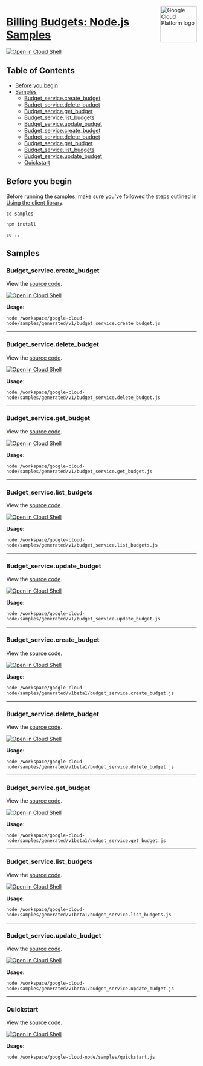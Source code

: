 [//]: # "This README.md file is auto-generated, all changes to this file will be lost."
[//]: # "To regenerate it, use `python -m synthtool`."
<img src="https://avatars2.githubusercontent.com/u/2810941?v=3&s=96" alt="Google Cloud Platform logo" title="Google Cloud Platform" align="right" height="96" width="96"/>

# [Billing Budgets: Node.js Samples](https://github.com/googleapis/google-cloud-node)

[![Open in Cloud Shell][shell_img]][shell_link]



## Table of Contents

* [Before you begin](#before-you-begin)
* [Samples](#samples)
  * [Budget_service.create_budget](#budget_service.create_budget)
  * [Budget_service.delete_budget](#budget_service.delete_budget)
  * [Budget_service.get_budget](#budget_service.get_budget)
  * [Budget_service.list_budgets](#budget_service.list_budgets)
  * [Budget_service.update_budget](#budget_service.update_budget)
  * [Budget_service.create_budget](#budget_service.create_budget)
  * [Budget_service.delete_budget](#budget_service.delete_budget)
  * [Budget_service.get_budget](#budget_service.get_budget)
  * [Budget_service.list_budgets](#budget_service.list_budgets)
  * [Budget_service.update_budget](#budget_service.update_budget)
  * [Quickstart](#quickstart)

## Before you begin

Before running the samples, make sure you've followed the steps outlined in
[Using the client library](https://github.com/googleapis/google-cloud-node#using-the-client-library).

`cd samples`

`npm install`

`cd ..`

## Samples



### Budget_service.create_budget

View the [source code](https://github.com/googleapis/google-cloud-node/blob/main//workspace/google-cloud-node/samples/generated/v1/budget_service.create_budget.js).

[![Open in Cloud Shell][shell_img]](https://console.cloud.google.com/cloudshell/open?git_repo=https://github.com/googleapis/google-cloud-node&page=editor&open_in_editor=/workspace/google-cloud-node/samples/generated/v1/budget_service.create_budget.js,samples/README.md)

__Usage:__


`node /workspace/google-cloud-node/samples/generated/v1/budget_service.create_budget.js`


-----




### Budget_service.delete_budget

View the [source code](https://github.com/googleapis/google-cloud-node/blob/main//workspace/google-cloud-node/samples/generated/v1/budget_service.delete_budget.js).

[![Open in Cloud Shell][shell_img]](https://console.cloud.google.com/cloudshell/open?git_repo=https://github.com/googleapis/google-cloud-node&page=editor&open_in_editor=/workspace/google-cloud-node/samples/generated/v1/budget_service.delete_budget.js,samples/README.md)

__Usage:__


`node /workspace/google-cloud-node/samples/generated/v1/budget_service.delete_budget.js`


-----




### Budget_service.get_budget

View the [source code](https://github.com/googleapis/google-cloud-node/blob/main//workspace/google-cloud-node/samples/generated/v1/budget_service.get_budget.js).

[![Open in Cloud Shell][shell_img]](https://console.cloud.google.com/cloudshell/open?git_repo=https://github.com/googleapis/google-cloud-node&page=editor&open_in_editor=/workspace/google-cloud-node/samples/generated/v1/budget_service.get_budget.js,samples/README.md)

__Usage:__


`node /workspace/google-cloud-node/samples/generated/v1/budget_service.get_budget.js`


-----




### Budget_service.list_budgets

View the [source code](https://github.com/googleapis/google-cloud-node/blob/main//workspace/google-cloud-node/samples/generated/v1/budget_service.list_budgets.js).

[![Open in Cloud Shell][shell_img]](https://console.cloud.google.com/cloudshell/open?git_repo=https://github.com/googleapis/google-cloud-node&page=editor&open_in_editor=/workspace/google-cloud-node/samples/generated/v1/budget_service.list_budgets.js,samples/README.md)

__Usage:__


`node /workspace/google-cloud-node/samples/generated/v1/budget_service.list_budgets.js`


-----




### Budget_service.update_budget

View the [source code](https://github.com/googleapis/google-cloud-node/blob/main//workspace/google-cloud-node/samples/generated/v1/budget_service.update_budget.js).

[![Open in Cloud Shell][shell_img]](https://console.cloud.google.com/cloudshell/open?git_repo=https://github.com/googleapis/google-cloud-node&page=editor&open_in_editor=/workspace/google-cloud-node/samples/generated/v1/budget_service.update_budget.js,samples/README.md)

__Usage:__


`node /workspace/google-cloud-node/samples/generated/v1/budget_service.update_budget.js`


-----




### Budget_service.create_budget

View the [source code](https://github.com/googleapis/google-cloud-node/blob/main//workspace/google-cloud-node/samples/generated/v1beta1/budget_service.create_budget.js).

[![Open in Cloud Shell][shell_img]](https://console.cloud.google.com/cloudshell/open?git_repo=https://github.com/googleapis/google-cloud-node&page=editor&open_in_editor=/workspace/google-cloud-node/samples/generated/v1beta1/budget_service.create_budget.js,samples/README.md)

__Usage:__


`node /workspace/google-cloud-node/samples/generated/v1beta1/budget_service.create_budget.js`


-----




### Budget_service.delete_budget

View the [source code](https://github.com/googleapis/google-cloud-node/blob/main//workspace/google-cloud-node/samples/generated/v1beta1/budget_service.delete_budget.js).

[![Open in Cloud Shell][shell_img]](https://console.cloud.google.com/cloudshell/open?git_repo=https://github.com/googleapis/google-cloud-node&page=editor&open_in_editor=/workspace/google-cloud-node/samples/generated/v1beta1/budget_service.delete_budget.js,samples/README.md)

__Usage:__


`node /workspace/google-cloud-node/samples/generated/v1beta1/budget_service.delete_budget.js`


-----




### Budget_service.get_budget

View the [source code](https://github.com/googleapis/google-cloud-node/blob/main//workspace/google-cloud-node/samples/generated/v1beta1/budget_service.get_budget.js).

[![Open in Cloud Shell][shell_img]](https://console.cloud.google.com/cloudshell/open?git_repo=https://github.com/googleapis/google-cloud-node&page=editor&open_in_editor=/workspace/google-cloud-node/samples/generated/v1beta1/budget_service.get_budget.js,samples/README.md)

__Usage:__


`node /workspace/google-cloud-node/samples/generated/v1beta1/budget_service.get_budget.js`


-----




### Budget_service.list_budgets

View the [source code](https://github.com/googleapis/google-cloud-node/blob/main//workspace/google-cloud-node/samples/generated/v1beta1/budget_service.list_budgets.js).

[![Open in Cloud Shell][shell_img]](https://console.cloud.google.com/cloudshell/open?git_repo=https://github.com/googleapis/google-cloud-node&page=editor&open_in_editor=/workspace/google-cloud-node/samples/generated/v1beta1/budget_service.list_budgets.js,samples/README.md)

__Usage:__


`node /workspace/google-cloud-node/samples/generated/v1beta1/budget_service.list_budgets.js`


-----




### Budget_service.update_budget

View the [source code](https://github.com/googleapis/google-cloud-node/blob/main//workspace/google-cloud-node/samples/generated/v1beta1/budget_service.update_budget.js).

[![Open in Cloud Shell][shell_img]](https://console.cloud.google.com/cloudshell/open?git_repo=https://github.com/googleapis/google-cloud-node&page=editor&open_in_editor=/workspace/google-cloud-node/samples/generated/v1beta1/budget_service.update_budget.js,samples/README.md)

__Usage:__


`node /workspace/google-cloud-node/samples/generated/v1beta1/budget_service.update_budget.js`


-----




### Quickstart

View the [source code](https://github.com/googleapis/google-cloud-node/blob/main//workspace/google-cloud-node/samples/quickstart.js).

[![Open in Cloud Shell][shell_img]](https://console.cloud.google.com/cloudshell/open?git_repo=https://github.com/googleapis/google-cloud-node&page=editor&open_in_editor=/workspace/google-cloud-node/samples/quickstart.js,samples/README.md)

__Usage:__


`node /workspace/google-cloud-node/samples/quickstart.js`






[shell_img]: https://gstatic.com/cloudssh/images/open-btn.png
[shell_link]: https://console.cloud.google.com/cloudshell/open?git_repo=https://github.com/googleapis/google-cloud-node&page=editor&open_in_editor=samples/README.md
[product-docs]: https://cloud.google.com/billing/docs/how-to/budget-api-overview 
